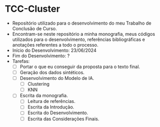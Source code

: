 # TCC-Cluster

- Repositório utilizado para o desenvolvimento do meu Trabalho de Conclusão de Curso.
- Encontram-se neste repositório a minha monografia, meus códigos utilizados para o desenvolvimento, referências bibliográficas e anotações referentes a todo o processo.
- Início do Desenvolvimento: 23/06/2024
- Fim do Desenvolvimento: ?
- Tarefas:
  - [ ] Portar o que eu conseguir da proposta para o texto final.
  - [ ] Geração dos dados sintéticos.
  - [ ] Desenvolvimento do Modelo de IA.
    - [ ] Clustering
    - [ ] KNN
  - [ ] Escrita da monografia.
    - [ ] Leitura de referências.
    - [ ] Escrita da Introdução.
    - [ ] Escrita do Desenvolvimento.
    - [ ] Escrita das Considerações Finais.